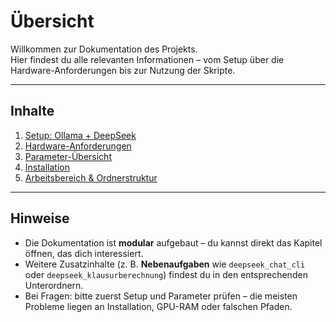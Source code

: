 # Übersicht

Willkommen zur Dokumentation des Projekts.  
Hier findest du alle relevanten Informationen – vom Setup über die Hardware-Anforderungen bis zur Nutzung der Skripte.

---

## Inhalte

1. [Setup: Ollama + DeepSeek](10_setup_ollama_deepseek.md)  
2. [Hardware-Anforderungen](11_hardware_anforderungen.md)  
3. [Parameter-Übersicht](20_parameter_uebersicht.md)  
4. [Installation](30_installation.md)  
5. [Arbeitsbereich & Ordnerstruktur](40_ordnerstruktur.md)  

---

## Hinweise

- Die Dokumentation ist **modular** aufgebaut – du kannst direkt das Kapitel öffnen, das dich interessiert.  
- Weitere Zusatzinhalte (z. B. **Nebenaufgaben** wie `deepseek_chat_cli` oder `deepseek_klausurberechnung`) findest du in den entsprechenden Unterordnern.  
- Bei Fragen: bitte zuerst Setup und Parameter prüfen – die meisten Probleme liegen an Installation, GPU-RAM oder falschen Pfaden.
